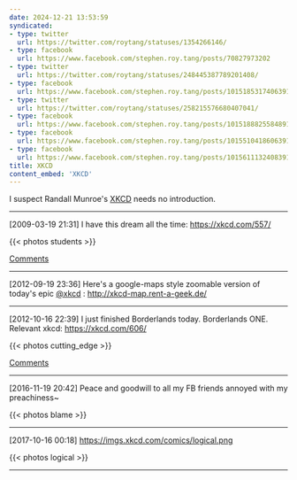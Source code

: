 ```yaml
---
date: 2024-12-21 13:53:59
syndicated:
- type: twitter
  url: https://twitter.com/roytang/statuses/1354266146/
- type: facebook
  url: https://www.facebook.com/stephen.roy.tang/posts/70827973202
- type: twitter
  url: https://twitter.com/roytang/statuses/248445387789201408/
- type: facebook
  url: https://www.facebook.com/stephen.roy.tang/posts/10151853174063912
- type: twitter
  url: https://twitter.com/roytang/statuses/258215576680407041/
- type: facebook
  url: https://www.facebook.com/stephen.roy.tang/posts/10151888255848912
- type: facebook
  url: https://www.facebook.com/stephen.roy.tang/posts/10155104186063912
- type: facebook
  url: https://www.facebook.com/stephen.roy.tang/posts/10156111324083912
title: XKCD
content_embed: 'XKCD'
---
```


I suspect Randall Munroe's [XKCD](https://xkcd.com/) needs no introduction.

---

<time id="1354266146">[2009-03-19 21:31] </time> I have this dream all the time: https://xkcd.com/557/

{{< photos students >}}

[Comments](#comment-38eca16a-d892-4ba3-83cf-018c41d818e9)

---

<time id="248445387789201408">[2012-09-19 23:36] </time> Here's a google-maps style zoomable version of today's epic [@xkcd](https://twitter.com/xkcd/) : http://xkcd-map.rent-a-geek.de/

---

<time id="258215576680407041">[2012-10-16 22:39] </time> I just finished Borderlands today. Borderlands ONE. Relevant xkcd: https://xkcd.com/606/

{{< photos cutting_edge >}}

[Comments](#comment-4bd64a69-1cb1-4e6d-9e92-f81e1cb76c6a)

---

<time id="10155104186063912">[2016-11-19 20:42] </time> Peace and goodwill to all my FB friends annoyed with my preachiness~

{{< photos blame >}}

---

<time id="10156111324083912">[2017-10-16 00:18] </time> https://imgs.xkcd.com/comics/logical.png

{{< photos logical >}}

---